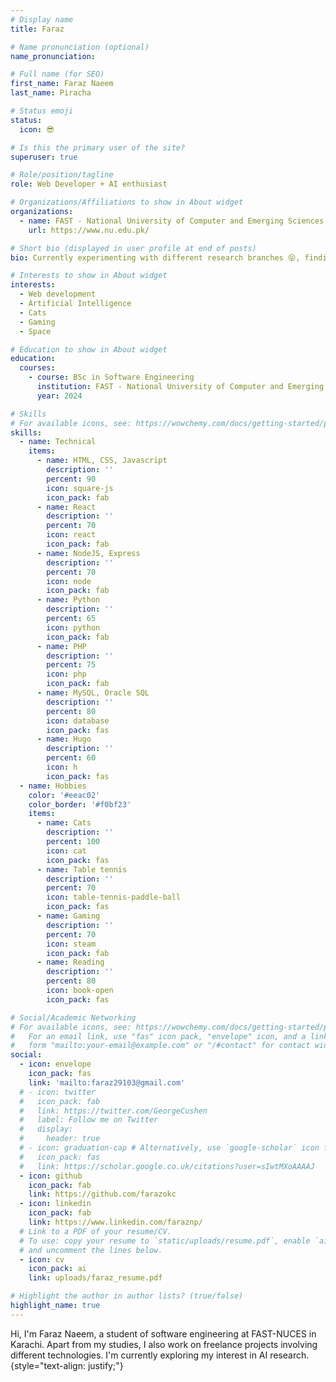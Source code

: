 ```yaml
---
# Display name
title: Faraz

# Name pronunciation (optional)
name_pronunciation: 

# Full name (for SEO)
first_name: Faraz Naeem
last_name: Piracha

# Status emoji
status:
  icon: 😎

# Is this the primary user of the site?
superuser: true

# Role/position/tagline
role: Web Developer + AI enthusiast

# Organizations/Affiliations to show in About widget
organizations:
  - name: FAST - National University of Computer and Emerging Sciences
    url: https://www.nu.edu.pk/

# Short bio (displayed in user profile at end of posts)
bio: Currently experimenting with different research branches 😝, finding one that fits my interests 😵

# Interests to show in About widget
interests:
  - Web development
  - Artificial Intelligence
  - Cats
  - Gaming
  - Space

# Education to show in About widget
education:
  courses:
    - course: BSc in Software Engineering
      institution: FAST - National University of Computer and Emerging Sciences
      year: 2024

# Skills
# For available icons, see: https://wowchemy.com/docs/getting-started/page-builder/#icons
skills:
  - name: Technical
    items:
      - name: HTML, CSS, Javascript
        description: ''
        percent: 90
        icon: square-js
        icon_pack: fab
      - name: React
        description: ''
        percent: 70
        icon: react
        icon_pack: fab
      - name: NodeJS, Express
        description: ''
        percent: 70
        icon: node
        icon_pack: fab
      - name: Python
        description: ''
        percent: 65
        icon: python
        icon_pack: fab
      - name: PHP
        description: ''
        percent: 75
        icon: php
        icon_pack: fab
      - name: MySQL, Oracle SQL
        description: ''
        percent: 80
        icon: database
        icon_pack: fas
      - name: Hugo
        description: ''
        percent: 60
        icon: h
        icon_pack: fas
  - name: Hobbies
    color: '#eeac02'
    color_border: '#f0bf23'
    items:
      - name: Cats
        description: ''
        percent: 100
        icon: cat
        icon_pack: fas
      - name: Table tennis
        description: ''
        percent: 70
        icon: table-tennis-paddle-ball
        icon_pack: fas
      - name: Gaming
        description: ''
        percent: 70
        icon: steam
        icon_pack: fab
      - name: Reading
        description: ''
        percent: 80
        icon: book-open
        icon_pack: fas

# Social/Academic Networking
# For available icons, see: https://wowchemy.com/docs/getting-started/page-builder/#icons
#   For an email link, use "fas" icon pack, "envelope" icon, and a link in the
#   form "mailto:your-email@example.com" or "/#contact" for contact widget.
social:
  - icon: envelope
    icon_pack: fas
    link: 'mailto:faraz29103@gmail.com'
  # - icon: twitter
  #   icon_pack: fab
  #   link: https://twitter.com/GeorgeCushen
  #   label: Follow me on Twitter
  #   display:
  #     header: true
  # - icon: graduation-cap # Alternatively, use `google-scholar` icon from `ai` icon pack
  #   icon_pack: fas
  #   link: https://scholar.google.co.uk/citations?user=sIwtMXoAAAAJ
  - icon: github
    icon_pack: fab
    link: https://github.com/farazokc
  - icon: linkedin
    icon_pack: fab
    link: https://www.linkedin.com/faraznp/
  # Link to a PDF of your resume/CV.
  # To use: copy your resume to `static/uploads/resume.pdf`, enable `ai` icons in `params.yaml`,
  # and uncomment the lines below.
  - icon: cv
    icon_pack: ai
    link: uploads/faraz_resume.pdf

# Highlight the author in author lists? (true/false)
highlight_name: true
---
```


Hi, I'm Faraz Naeem, a student of software engineering at FAST-NUCES in Karachi. Apart from my studies, I also work on freelance projects involving different technologies. I'm currently exploring my interest in AI research.
{style="text-align: justify;"}
